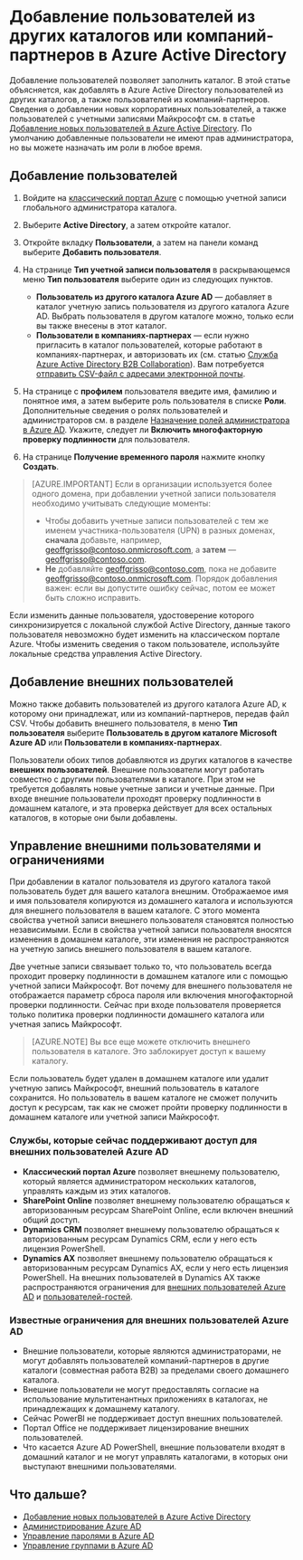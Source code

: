 <properties
	pageTitle="Добавление пользователей из других каталогов или компаний-партнеров в Azure Active Directory | Microsoft Azure"
	description="Узнайте, как добавлять пользователей (в том числе внешних и гостевых) или изменять сведения о них в Azure Active Directory."
	services="active-directory"
	documentationCenter=""
	authors="curtand"
	manager="stevenpo"
	editor=""/>

<tags
	ms.service="active-directory"
	ms.workload="identity"
	ms.tgt_pltfrm="na"
	ms.devlang="na"
	ms.topic="get-started-article"
	ms.date="03/31/2016"
	ms.author="curtand;viviali"/>

# Добавление пользователей из других каталогов или компаний-партнеров в Azure Active Directory

Добавление пользователей позволяет заполнить каталог. В этой статье объясняется, как добавлять в Azure Active Directory пользователей из других каталогов, а также пользователей из компаний-партнеров. Сведения о добавлении новых корпоративных пользователей, а также пользователей с учетными записями Майкрософт см. в статье [Добавление новых пользователей в Azure Active Directory](active-directory-create-users.md). По умолчанию добавленные пользователи не имеют прав администратора, но вы можете назначать им роли в любое время.

## Добавление пользователей

1. Войдите на [классический портал Azure](https://manage.windowsazure.com) с помощью учетной записи глобального администратора каталога.

2. Выберите **Active Directory**, а затем откройте каталог.

3. Откройте вкладку **Пользователи**, а затем на панели команд выберите **Добавить пользователя**.

4. На странице **Тип учетной записи пользователя** в раскрывающемся меню **Тип пользователя** выберите один из следующих пунктов.

	- **Пользователь из другого каталога Azure AD** — добавляет в каталог учетную запись пользователя из другого каталога Azure AD. Выбрать пользователя в другом каталоге можно, только если вы также внесены в этот каталог.
	- **Пользователи в компаниях-партнерах** — если нужно пригласить в каталог пользователей, которые работают в компаниях-партнерах, и авторизовать их (см. статью [Служба Azure Active Directory B2B Collaboration](active-directory-b2b-what-is-azure-ad-b2b.md)). Вам потребуется [отправить CSV-файл с адресами электронной почты](active-directory-b2b-references-csv-file-format.md).

6. На странице с **профилем** пользователя введите имя, фамилию и понятное имя, а затем выберите роль пользователя в списке **Роли**. Дополнительные сведения о ролях пользователей и администраторов см. в разделе [Назначение ролей администратора в Azure AD](active-directory-assign-admin-roles.md). Укажите, следует ли **Включить многофакторную проверку подлинности** для пользователя.

7. На странице **Получение временного пароля** нажмите кнопку **Создать**.

> [AZURE.IMPORTANT] Если в организации используется более одного домена, при добавлении учетной записи пользователя необходимо учитывать следующие моменты:
>
> - Чтобы добавить учетные записи пользователей с тем же именем участника-пользователя (UPN) в разных доменах, **сначала** добавьте, например, geoffgrisso@contoso.onmicrosoft.com, а **затем** — geoffgrisso@contoso.com.
> - **Не** добавляйте geoffgrisso@contoso.com, пока не добавите geoffgrisso@contoso.onmicrosoft.com. Порядок добавления важен: если вы допустите ошибку сейчас, потом ее может быть сложно исправить.

Если изменить данные пользователя, удостоверение которого синхронизируется с локальной службой Active Directory, данные такого пользователя невозможно будет изменить на классическом портале Azure. Чтобы изменить сведения о таком пользователе, используйте локальные средства управления Active Directory.

## Добавление внешних пользователей

Можно также добавить пользователей из другого каталога Azure AD, к которому они принадлежат, или из компаний-партнеров, передав файл CSV. Чтобы добавить внешнего пользователя, в меню **Тип пользователя** выберите **Пользователь в другом каталоге Microsoft Azure AD** или **Пользователи в компаниях-партнерах**.

Пользователи обоих типов добавляются из других каталогов в качестве **внешних пользователей**. Внешние пользователи могут работать совместно с другими пользователями в каталоге. При этом не требуется добавлять новые учетные записи и учетные данные. При входе внешние пользователи проходят проверку подлинности в домашнем каталоге, и эта проверка действует для всех остальных каталогов, в которые они были добавлены.

## Управление внешними пользователями и ограничениями

При добавлении в каталог пользователя из другого каталога такой пользователь будет для вашего каталога внешним. Отображаемое имя и имя пользователя копируются из домашнего каталога и используются для внешнего пользователя в вашем каталоге. С этого момента свойства учетной записи внешнего пользователя становятся полностью независимыми. Если в свойства учетной записи пользователя вносятся изменения в домашнем каталоге, эти изменения не распространяются на учетную запись внешнего пользователя в вашем каталоге.

Две учетные записи связывает только то, что пользователь всегда проходит проверку подлинности в домашнем каталоге или с помощью учетной записи Майкрософт. Вот почему для внешнего пользователя не отображается параметр сброса пароля или включения многофакторной проверки подлинности. Сейчас при входе пользователя проверяется только политика проверки подлинности домашнего каталога или учетная запись Майкрософт.

> [AZURE.NOTE]
Вы все еще можете отключить внешнего пользователя в каталоге. Это заблокирует доступ к вашему каталогу.

Если пользователь будет удален в домашнем каталоге или удалит учетную запись Майкрософт, внешний пользователь в каталоге сохранится. Но пользователь в вашем каталоге не сможет получить доступ к ресурсам, так как не сможет пройти проверку подлинности в домашнем каталоге или учетной записи Майкрософт.

### Службы, которые сейчас поддерживают доступ для внешних пользователей Azure AD

- **Классический портал Azure** позволяет внешнему пользователю, который является администратором нескольких каталогов, управлять каждым из этих каталогов.
- **SharePoint Online** позволяет внешнему пользователю обращаться к авторизованным ресурсам SharePoint Online, если включен внешний общий доступ.
- **Dynamics CRM** позволяет внешнему пользователю обращаться к авторизованным ресурсам Dynamics CRM, если у него есть лицензия PowerShell.
- **Dynamics AX** позволяет внешнему пользователю обращаться к авторизованным ресурсам Dynamics AX, если у него есть лицензия PowerShell. На внешних пользователей в Dynamics AX также распространяются ограничения для [внешних пользователей Azure AD](#known-limitations-of-azure-ad-external-users) и [пользователей-гостей](#guest-user-management-and-limitations).

### Известные ограничения для внешних пользователей Azure AD

- Внешние пользователи, которые являются администраторами, не могут добавлять пользователей компаний-партнеров в другие каталоги (совместная работа B2B) за пределами своего домашнего каталога.
- Внешние пользователи не могут предоставлять согласие на использование мультитенантных приложениях в каталогах, не принадлежащих к домашнему каталогу.
- Сейчас PowerBI не поддерживает доступ внешних пользователей.
- Портал Office не поддерживает лицензирование внешних пользователей.
- Что касается Azure AD PowerShell, внешние пользователи входят в домашний каталог и не могут управлять каталогами, в которых они выступают внешними пользователями.


## Что дальше?

- [Добавление новых пользователей в Azure Active Directory](active-directory-create-users.md)
- [Администрирование Azure AD](active-directory-administer.md)
- [Управление паролями в Azure AD](active-directory-manage-passwords.md)
- [Управление группами в Azure AD](active-directory-manage-groups.md)

<!---HONumber=AcomDC_0518_2016-->